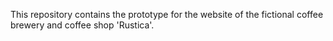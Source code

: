 This repository contains the prototype for the website of the fictional coffee brewery and coffee shop 'Rustica'.